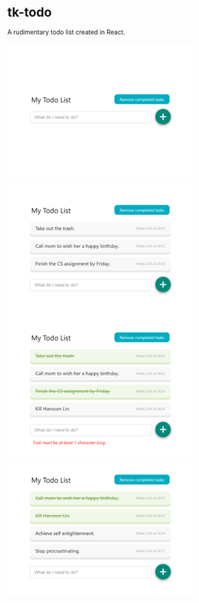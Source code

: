 # tk-todo

A rudimentary todo list created in React.

<img src="/images/1.png" width="420"> <img src="/images/2.png" width="420"> <img src="/images/3.png" width="420"> <img src="/images/4.png" width="420">